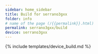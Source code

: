 ```yaml
---
sidebar: home_sidebar
title: Build for serrano3gxx
folder: info
# name of the page (/{{permalink}}.html)
permalink: serrano3gxx/build
device: serrano3gxx
---
```

{% include templates/device_build.md %}
